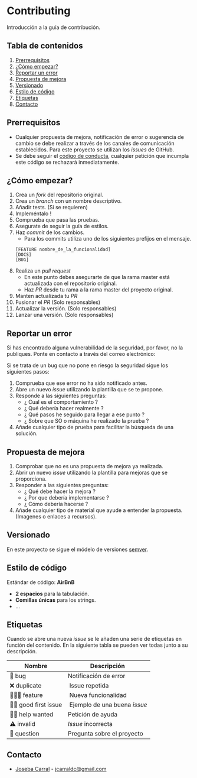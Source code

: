 # Contributing

Introducción a la guía de contribución.

## Tabla de contenidos

1. [Prerrequisitos](#prerequisitos)
2. [¿Cómo empezar?](#cómo-empezar)
3. [Reportar un error](#reportar-un-error)
4. [Propuesta de mejora](#propuesta-de-mejora)
5. [Versionado](#versionado)
6. [Estilo de código](#estilo-de-código)
7. [Etiquetas](#etiquetas)
8. [Contacto](#contacto)

## Prerrequisitos

* Cualquier propuesta de mejora, notificación de error o sugerencia de cambio se debe realizar a través de los canales de comunicación establecidos.
Para este proyecto se utilizan los _issues_ de GitHub.
* Se debe seguir el [código de conducta](codeofconduct), cualquier petición que incumpla este código se rechazará inmediatamente.

## ¿Cómo empezar?

<!-- En este apartado se deben listar los pasos que hay que seguir para realizar un pull request en el proyecto. -->

1. Crea un _fork_ del repositorio original.
2. Crea un _branch_ con un nombre descriptivo.
3. Añadir tests. (Si se requieren)
4. Impleméntalo !
5. Comprueba que pasa las pruebas.
6. Asegurate de seguir la guía de estilos.
7. Haz _commit_ de los cambios.
    - Para los commits utiliza uno de los siguientes prefijos en el mensaje.
    ```
    [FEATURE nombre_de_la_funcionalidad]
    [DOCS]
    [BUG]
    ```
8. Realiza un _pull request_
    - En este punto debes asegurarte de que la rama master está actualizada con el repositorio original.
    - Haz _PR_ desde tu rama a la rama master del proyecto original.
9. Manten actualizada tu _PR_
10. Fusionar el _PR_ (Solo responsables)
11. Actualizar la versión. (Solo responsables)
12. Lanzar una versión. (Solo responsables)

## Reportar un error

<!-- En este apartado se debe describir como reportar un error y qué hacer en casos específicos -->
Si has encontrado alguna vulnerabilidad de la seguridad, por favor, no la publiques. Ponte en contacto a través del correo electrónico: <correo de contacto>

Si se trata de un bug que no pone en riesgo la seguridad sigue los siguientes pasos:

1. Comprueba que ese error no ha sido notificado antes.
2. Abre un nuevo _issue_ utilizando la plantilla que se te propone.
3. Responde a las siguientes preguntas:
    - ¿ Cual es el comportamiento ?
    - ¿ Qué debería hacer realmente ?
    - ¿ Qué pasos he seguido para llegar a ese punto ?
    - ¿ Sobre que SO o máquina he realizado la prueba ?
4. Añade cualquier tipo de prueba para facilitar la búsqueda de una solución.

## Propuesta de mejora

1. Comprobar que no es una propuesta de mejora ya realizada.
2. Abrir un nuevo _issue_ utilizando la plantilla para mejoras que se proporciona.
3. Responder a las siguientes preguntas:
    - ¿ Qué debe hacer la mejora ?
    - ¿ Por que debería implementarse ?
    - ¿ Cómo debería hacerse ?
4. Añade cualquier tipo de material que ayude a entender la propuesta. (Imagenes o enlaces a recursos).

## Versionado

En este proyecto se sigue el módelo de versiones [semver](https://semver.org/).

## Estilo de código

<!-- Aquí el estándar escogido: -->
Estándar de código: **AirBnB**

* **2 espacios** para la tabulación.
* **Comillas únicas** para los strings.
* ...

## Etiquetas

Cuando se abre una nueva _issue_ se le añaden una serie de etiquetas en función del contenido. En la siguiente tabla se pueden ver todas junto a su descripción.

| Nombre | Descripción |
| ------ | ------------|
| 🐛 bug | Notificación de error |
| ❌ duplicate | Issue repetida |
| 🙋🏼‍♀️ feature | Nueva funcionalidad |
| 👶🏼 good first issue | Ejemplo de una buena _issue_ |
| 🙏🏼 help wanted | Petición de ayuda |
| ⚠️ invalid | _Issue_ incorrecta |
| 🧐 question | Pregunta sobre el proyecto |


## Contacto

* [Joseba Carral]() - jcarraldc@gmail.com
